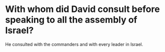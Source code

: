 # With whom did David consult before speaking to all the assembly of Israel?

He consulted with the commanders and with every leader in Israel.
